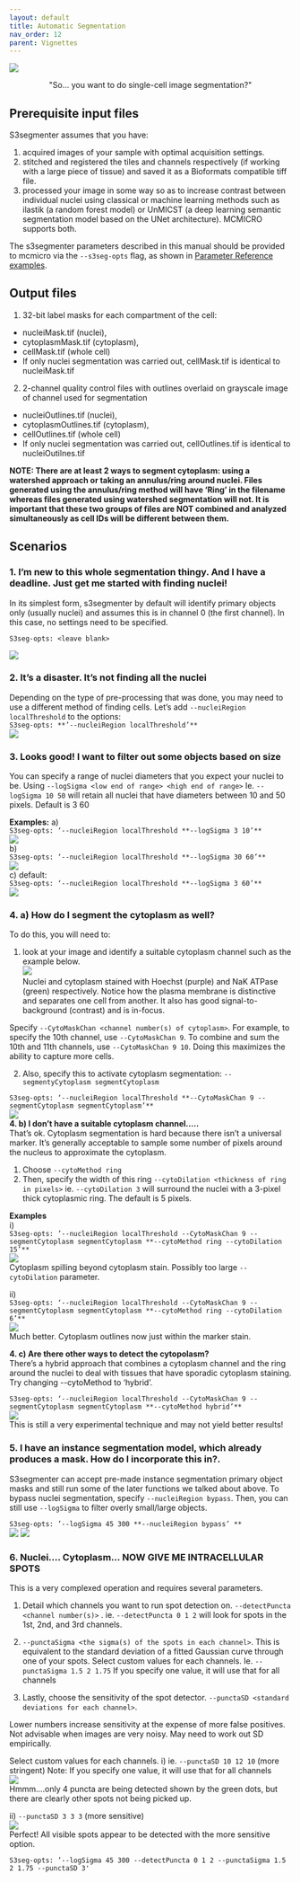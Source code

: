 ```yaml
---
layout: default
title: Automatic Segmentation
nav_order: 12
parent: Vignettes
---
```


![](images/segbannerv7.png)<br>
<p align="center">
  "So... you want to do single-cell image segmentation?"
</p>





## Prerequisite input files
S3segmenter assumes that you have:
1. acquired images of your sample with optimal acquisition settings.
2. stitched and registered the tiles and channels respectively (if working with a large piece of tissue) and saved it as a Bioformats compatible tiff file.
3. processed your image in some way so as to increase contrast between individual nuclei using classical or machine learning methods such as ilastik (a random forest model) or UnMICST (a deep learning semantic segmentation model based on the UNet architecture). MCMICRO supports both.

The s3segmenter parameters described in this manual should be provided to mcmicro via the `--s3seg-opts` flag, as shown in [Parameter Reference examples](parameter-reference.html#parameters-for-individual-modules).

## Output files
1. 32-bit label masks for each compartment of the cell: 
  * nucleiMask.tif (nuclei), 
  * cytoplasmMask.tif (cytoplasm), 
  * cellMask.tif (whole cell)
  * If only nuclei segmentation was carried out, cellMask.tif is identical to nucleiMask.tif
2. 2-channel quality control files with outlines overlaid on grayscale image of channel used for segmentation
  * nucleiOutlines.tif (nuclei), 
  * cytoplasmOutlines.tif (cytoplasm), 
  * cellOutlines.tif (whole cell)
  * If only nuclei segmentation was carried out, cellOutlines.tif is identical to nucleiOutilnes.tif

**NOTE: There are at least 2 ways to segment cytoplasm: using a watershed approach or taking an annulus/ring around nuclei. Files generated using the annulus/ring method will have ‘Ring’ in the filename whereas files generated using watershed segmentation will not. It is important that these two groups of files are **NOT** combined and analyzed simultaneously as cell IDs will be different between them.**

## Scenarios
### **1. I’m new to this whole segmentation thingy. And I have a deadline. Just get me started with finding nuclei!**<br>
In its simplest form, s3segmenter by default will identify primary objects only (usually nuclei) and assumes this is in channel 0 (the first channel). In this case, no settings need to be specified.

    S3seg-opts: <leave blank>
![](images/segmentation1.png)
### **2. It’s a disaster. It’s not finding all the nuclei**<br>
Depending on the type of pre-processing that was done, you may need to use a different method of finding cells. Let’s add `--nucleiRegion localThreshold` to the options:<br>
`S3seg-opts: **’--nucleiRegion localThreshold’**`<br>
![](images/segmentation2.png)<br>
### **3. Looks good! I want to filter out some objects based on size**<br>
You can specify a range of nuclei diameters that you expect your nuclei to be. Using `--logSigma <low end of range> <high end of range>`
Ie. `--logSigma 10 50` will retain all nuclei that have diameters between 10 and 50 pixels. Default is 3 60

**Examples:**
a) <br>
`S3seg-opts: ‘--nucleiRegion localThreshold **--logSigma 3 10’**`<br>
![](images/segmentation3.png)<br>
b) <br>
`S3seg-opts: ‘--nucleiRegion localThreshold **--logSigma 30 60’**`<br>
![](images/segmentation3b.png)<br>
c) default: <br>
`S3seg-opts: ‘--nucleiRegion localThreshold **--logSigma 3 60’**` <br>
![](images/segmentation3c.png)<br>
### **4. a) How do I segment the cytoplasm as well?**<br>
To do this, you will need to:
1. look at your image and identify a suitable cytoplasm channel such as the example below. <br>
![](images/segmentation4aa.png)<br>
Nuclei and cytoplasm stained with Hoechst (purple) and NaK ATPase (green) respectively.
Notice how the plasma membrane is distinctive and separates one cell from another. It also has good signal-to-background (contrast) and is in-focus.

Specify `--CytoMaskChan <channel number(s) of cytoplasm>`. For example, to specify the 10th channel, use  `--CytoMaskChan 9`. To combine and sum the 10th and 11th channels, use `--CytoMaskChan 9 10`. Doing this maximizes the ability to capture more cells.

2. Also, specify this to activate cytoplasm segmentation:
`--segmentyCytoplasm segmentCytoplasm`

`S3seg-opts: ‘--nucleiRegion localThreshold **--CytoMaskChan 9 --segmentCytoplasm segmentCytoplasm’**`<br>
![](images/segmentation4ab.png)<br>
**4. b) I don’t have a suitable cytoplasm channel…..**<br>
That’s ok. Cytoplasm segmentation is hard because there isn’t a universal marker. It’s generally acceptable to sample some number of pixels around the nucleus to approximate the cytoplasm.
1. Choose `--cytoMethod ring`
2. Then, specify the width of this ring `--cytoDilation <thickness of ring in pixels>` ie. `--cytoDilation 3` will surround the nuclei with a 3-pixel thick cytoplasmic ring. The default is 5 pixels.

**Examples**<br>
i) <br>
`S3seg-opts: ’--nucleiRegion localThreshold --CytoMaskChan 9 --segmentCytoplasm segmentCytoplasm **--cytoMethod ring --cytoDilation 15’**`<br>
![](images/segmentation4bi.png)<br>
Cytoplasm spilling beyond cytoplasm stain. Possibly too large `--cytoDilation` parameter.

ii) <br>
`S3seg-opts: ‘--nucleiRegion localThreshold --CytoMaskChan 9 --segmentCytoplasm segmentCytoplasm **--cytoMethod ring --cytoDilation 6’**`<br>
![](images/segmentation4bii.png)<br>
Much better. Cytoplasm outlines now just within the marker stain.

**4. c) Are there other ways to detect the cytopolasm?**<br>
There’s a hybrid approach that combines a cytoplasm channel and the ring around the nuclei to deal with tissues that have sporadic cytoplasm staining.
Try changing --cytoMethod to ‘hybrid’.<br>

`S3seg-opts: ‘--nucleiRegion localThreshold --CytoMaskChan 9 --segmentCytoplasm segmentCytoplasm **--cytoMethod hybrid’**`<br>
![](images/segmentation4c.png)<br>
This is still a very experimental technique and may not yield better results!

### **5. I have an instance segmentation model, which already produces a mask. How do I incorporate this in?.**
S3segmenter can accept pre-made instance segmentation primary object masks and still run some of the later functions we talked about above. To bypass nuclei segmentation, specify `--nucleiRegion bypass`. Then, you can still use `--logSigma` to filter overly small/large objects.

`S3seg-opts: ’--logSigma 45 300 **--nucleiRegion bypass’ **`<br>
![](images/segmentation5ii.png)
![](images/segmentation5i.png)

### **6. Nuclei…. Cytoplasm… NOW GIVE ME INTRACELLULAR SPOTS**
This is a very complexed operation and requires several parameters.
1. Detail which channels you want to run spot detection on.
`--detectPuncta <channel number(s)>` . ie. `--detectPuncta 0 1 2` will look for spots in the 1st, 2nd, and 3rd channels.

2. `--punctaSigma <the sigma(s) of the spots in each channel>`. This is equivalent to the standard deviation of a fitted Gaussian curve through one of your spots. 
Select custom values for each channels. 
Ie. `--punctaSigma 1.5 2 1.75`
 If you specify one value, it will use that for all channels

3. Lastly, choose the sensitivity of the spot detector.
`--punctaSD <standard deviations for each channel>`. 

Lower numbers increase sensitivity at the expense of  more false positives. Not advisable when images are very noisy. May need to work out SD empirically. 

Select custom values for each channels. 
i) ie. `--punctaSD 10 12 10` (more stringent)
Note:  If you specify one value, it will use that for all channels<br>
![](images/segmentation5ci.png)<br>
Hmmm….only 4 puncta are being detected shown by the green dots, but there are clearly other spots not being picked up.

ii)  `--punctaSD 3 3 3` (more sensitive)<br>
![](images/segmentation5cii.png)<br>
Perfect! All visible spots appear to be detected with the more sensitive option.

`S3seg-opts: ’--logSigma 45 300 --detectPuncta 0 1 2 --punctaSigma 1.5 2 1.75 --punctaSD 3'`

